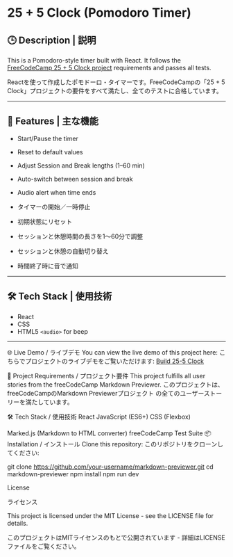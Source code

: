 # 25 + 5 Clock (Pomodoro Timer)

## 🕒 Description | 説明

This is a Pomodoro-style timer built with React. It follows the [FreeCodeCamp 25 + 5 Clock project](https://www.freecodecamp.org/learn/front-end-development-libraries/front-end-development-libraries-projects/build-a-25--5-clock) requirements and passes all tests.

Reactを使って作成したポモドーロ・タイマーです。FreeCodeCampの「25 + 5 Clock」プロジェクトの要件をすべて満たし、全てのテストに合格しています。

---

## 🚀 Features | 主な機能

- Start/Pause the timer  
- Reset to default values  
- Adjust Session and Break lengths (1–60 min)  
- Auto-switch between session and break  
- Audio alert when time ends  

- タイマーの開始／一時停止  
- 初期状態にリセット  
- セッションと休憩時間の長さを1～60分で調整  
- セッションと休憩の自動切り替え  
- 時間終了時に音で通知  

---

## 🛠️ Tech Stack | 使用技術

- React  
- CSS  
- HTML5 `<audio>` for beep  

---

🌐 Live Demo / ライブデモ
You can view the live demo of this project here:
こちらでプロジェクトのライブデモをご覧いただけます:
[Build 25-5 Clock](https://twentyfiveclock.netlify.app/)

🧪 Project Requirements / プロジェクト要件
This project fulfills all user stories from the freeCodeCamp Markdown Previewer.
このプロジェクトは、freeCodeCampのMarkdown Previewerプロジェクト の全てのユーザーストーリーを満たしています。

🛠️ Tech Stack / 使用技術
React
JavaScript (ES6+)
CSS (Flexbox)


Marked.js (Markdown to HTML converter)
freeCodeCamp Test Suite
📦 Installation / インストール
Clone this repository:
このリポジトリをクローンしてください:

git clone https://github.com/your-username/markdown-previewer.git
cd markdown-previewer
npm install
npm run dev

License

ライセンス

This project is licensed under the MIT License - see the LICENSE file for details.

このプロジェクトはMITライセンスのもとで公開されています - 詳細はLICENSEファイルをご覧ください。
